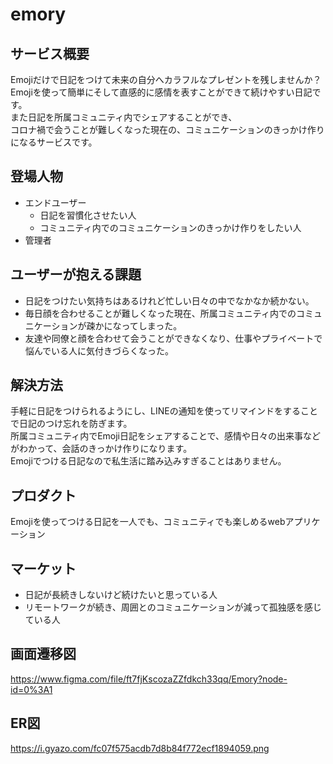 # emory
## サービス概要
Emojiだけで日記をつけて未来の自分へカラフルなプレゼントを残しませんか？    
Emojiを使って簡単にそして直感的に感情を表すことができて続けやすい日記です。  
また日記を所属コミュニティ内でシェアすることができ、  
コロナ禍で会うことが難しくなった現在の、コミュニケーションのきっかけ作りになるサービスです。

## 登場人物
- エンドユーザー
  - 日記を習慣化させたい人
  - コミュニティ内でのコミュニケーションのきっかけ作りをしたい人
- 管理者

## ユーザーが抱える課題
- 日記をつけたい気持ちはあるけれど忙しい日々の中でなかなか続かない。
- 毎日顔を合わせることが難しくなった現在、所属コミュニティ内でのコミュニケーションが疎かになってしまった。
- 友達や同僚と顔を合わせて会うことができなくなり、仕事やプライベートで悩んでいる人に気付きづらくなった。  

## 解決方法
手軽に日記をつけられるようにし、LINEの通知を使ってリマインドをすることで日記のつけ忘れを防ぎます。  
所属コミュニティ内でEmoji日記をシェアすることで、感情や日々の出来事などがわかって、会話のきっかけ作りになります。  
Emojiでつける日記なので私生活に踏み込みすぎることはありません。  

## プロダクト
Emojiを使ってつける日記を一人でも、コミュニティでも楽しめるwebアプリケーション

## マーケット
- 日記が長続きしないけど続けたいと思っている人
- リモートワークが続き、周囲とのコミュニケーションが減って孤独感を感じている人  

## 画面遷移図
https://www.figma.com/file/ft7fjKscozaZZfdkch33qq/Emory?node-id=0%3A1

## ER図
https://i.gyazo.com/fc07f575acdb7d8b84f772ecf1894059.png
